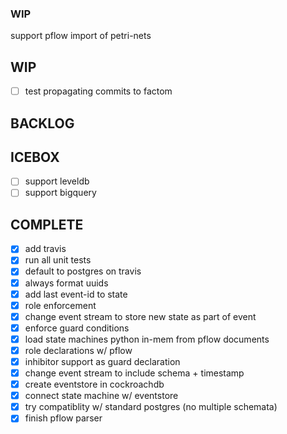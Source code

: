 ### WIP

support pflow import of petri-nets

WIP
---
- [ ] test propagating commits to factom

BACKLOG
--------

ICEBOX
------
- [ ] support leveldb
- [ ] support bigquery

COMPLETE
--------
- [x] add travis
- [x] run all unit tests
- [x] default to postgres on travis
- [x] always format uuids
- [x] add last event-id to state
- [x] role enforcement
- [x] change event stream to store new state as part of event
- [x] enforce guard conditions
- [x] load state machines python in-mem from pflow documents
- [x] role declarations w/ pflow
- [x] inhibitor support as guard declaration
- [x] change event stream to include schema + timestamp
- [x] create eventstore in cockroachdb
- [x] connect state machine w/ eventstore
- [x] try compatiblity w/ standard postgres (no multiple schemata)
- [x] finish pflow parser
